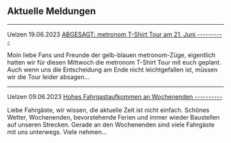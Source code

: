 Aktuelle Meldungen
----------

---

 Uelzen 19.06.2023 [ABGESAGT: metronom T-Shirt Tour am 21. Juni ----------](https://www.der-metronom.de/aktuell/abgesagt-metronom-t-shirt-tour-am-21-juni/)

Moin liebe Fans und Freunde der gelb-blauen metronom-Züge,
eigentlich hatten wir für diesen Mittwoch die metronom T-Shirt Tour mit euch geplant. Auch wenn uns die Entscheidung am Ende nicht leichtgefallen ist, müssen wir die Tour leider absagen...

---

 Uelzen 09.06.2023 [Hohes Fahrgastaufkommen an Wochenenden ----------](https://www.der-metronom.de/aktuell/hohes-fahrgastaufkommen-an-wochenenden/)

Liebe Fahrgäste,
wir wissen, die aktuelle Zeit ist nicht einfach. Schönes Wetter, Wochenenden, bevorstehende Ferien und immer wieder Baustellen auf unseren Strecken. Gerade an den Wochenenden sind viele Fahrgäste mit uns unterwegs. Viele nehmen...
